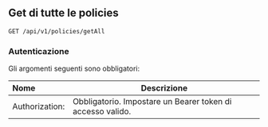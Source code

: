 ## Get di tutte le policies
```
GET /api/v1/policies/getAll
```

### Autenticazione
Gli argomenti seguenti sono obbligatori:

| Nome           | Descrizione                                                |
| :------------- | ---------------------------------------------------------- |
| Authorization: | Obbligatorio. Impostare un Bearer token di accesso valido. |
